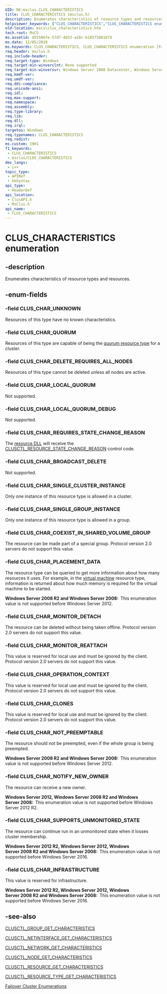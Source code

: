 ```yaml
---
UID: NE:msclus.CLUS_CHARACTERISTICS
title: CLUS_CHARACTERISTICS (msclus.h)
description: Enumerates characteristics of resource types and resources.
helpviewer_keywords: ["CLUS_CHARACTERISTICS","CLUS_CHARACTERISTICS enumeration [Failover Cluster]","CLUS_CHAR_BROADCAST_DELETE","CLUS_CHAR_CLONES","CLUS_CHAR_COEXIST_IN_SHARED_VOLUME_GROUP","CLUS_CHAR_DELETE_REQUIRES_ALL_NODES","CLUS_CHAR_INFRASTRUCTURE","CLUS_CHAR_LOCAL_QUORUM","CLUS_CHAR_LOCAL_QUORUM_DEBUG","CLUS_CHAR_MONITOR_DETACH","CLUS_CHAR_MONITOR_REATTACH","CLUS_CHAR_NOTIFY_NEW_OWNER","CLUS_CHAR_NOT_PREEMPTABLE","CLUS_CHAR_OPERATION_CONTEXT","CLUS_CHAR_PLACEMENT_DATA","CLUS_CHAR_QUORUM","CLUS_CHAR_REQUIRES_STATE_CHANGE_REASON","CLUS_CHAR_SINGLE_CLUSTER_INSTANCE","CLUS_CHAR_SINGLE_GROUP_INSTANCE","CLUS_CHAR_SUPPORTS_UNMONITORED_STATE","CLUS_CHAR_UNKNOWN","_CLUS_CHARACTERISTICS","_CLUS_CHARACTERISTICS enumeration [Failover Cluster]","clusapi/CLUS_CHARACTERISTICS","clusapi/CLUS_CHAR_BROADCAST_DELETE","clusapi/CLUS_CHAR_CLONES","clusapi/CLUS_CHAR_COEXIST_IN_SHARED_VOLUME_GROUP","clusapi/CLUS_CHAR_DELETE_REQUIRES_ALL_NODES","clusapi/CLUS_CHAR_INFRASTRUCTURE","clusapi/CLUS_CHAR_LOCAL_QUORUM","clusapi/CLUS_CHAR_LOCAL_QUORUM_DEBUG","clusapi/CLUS_CHAR_MONITOR_DETACH","clusapi/CLUS_CHAR_MONITOR_REATTACH","clusapi/CLUS_CHAR_NOTIFY_NEW_OWNER","clusapi/CLUS_CHAR_NOT_PREEMPTABLE","clusapi/CLUS_CHAR_OPERATION_CONTEXT","clusapi/CLUS_CHAR_PLACEMENT_DATA","clusapi/CLUS_CHAR_QUORUM","clusapi/CLUS_CHAR_REQUIRES_STATE_CHANGE_REASON","clusapi/CLUS_CHAR_SINGLE_CLUSTER_INSTANCE","clusapi/CLUS_CHAR_SINGLE_GROUP_INSTANCE","clusapi/CLUS_CHAR_SUPPORTS_UNMONITORED_STATE","clusapi/CLUS_CHAR_UNKNOWN","clusapi/_CLUS_CHARACTERISTICS","msclus/CLUS_CHARACTERISTICS","msclus/CLUS_CHAR_BROADCAST_DELETE","msclus/CLUS_CHAR_CLONES","msclus/CLUS_CHAR_COEXIST_IN_SHARED_VOLUME_GROUP","msclus/CLUS_CHAR_DELETE_REQUIRES_ALL_NODES","msclus/CLUS_CHAR_INFRASTRUCTURE","msclus/CLUS_CHAR_LOCAL_QUORUM","msclus/CLUS_CHAR_LOCAL_QUORUM_DEBUG","msclus/CLUS_CHAR_MONITOR_DETACH","msclus/CLUS_CHAR_MONITOR_REATTACH","msclus/CLUS_CHAR_NOTIFY_NEW_OWNER","msclus/CLUS_CHAR_NOT_PREEMPTABLE","msclus/CLUS_CHAR_OPERATION_CONTEXT","msclus/CLUS_CHAR_PLACEMENT_DATA","msclus/CLUS_CHAR_QUORUM","msclus/CLUS_CHAR_REQUIRES_STATE_CHANGE_REASON","msclus/CLUS_CHAR_SINGLE_CLUSTER_INSTANCE","msclus/CLUS_CHAR_SINGLE_GROUP_INSTANCE","msclus/CLUS_CHAR_SUPPORTS_UNMONITORED_STATE","msclus/CLUS_CHAR_UNKNOWN","msclus/_CLUS_CHARACTERISTICS","mscs.clus_characteristics"]
old-location: mscs\clus_characteristics.htm
tech.root: MsCS
ms.assetid: d55506fe-57d7-4d33-a28c-b185f508167d
ms.date: 12/05/2018
ms.keywords: CLUS_CHARACTERISTICS, CLUS_CHARACTERISTICS enumeration [Failover Cluster], CLUS_CHAR_BROADCAST_DELETE, CLUS_CHAR_CLONES, CLUS_CHAR_COEXIST_IN_SHARED_VOLUME_GROUP, CLUS_CHAR_DELETE_REQUIRES_ALL_NODES, CLUS_CHAR_INFRASTRUCTURE, CLUS_CHAR_LOCAL_QUORUM, CLUS_CHAR_LOCAL_QUORUM_DEBUG, CLUS_CHAR_MONITOR_DETACH, CLUS_CHAR_MONITOR_REATTACH, CLUS_CHAR_NOTIFY_NEW_OWNER, CLUS_CHAR_NOT_PREEMPTABLE, CLUS_CHAR_OPERATION_CONTEXT, CLUS_CHAR_PLACEMENT_DATA, CLUS_CHAR_QUORUM, CLUS_CHAR_REQUIRES_STATE_CHANGE_REASON, CLUS_CHAR_SINGLE_CLUSTER_INSTANCE, CLUS_CHAR_SINGLE_GROUP_INSTANCE, CLUS_CHAR_SUPPORTS_UNMONITORED_STATE, CLUS_CHAR_UNKNOWN, _CLUS_CHARACTERISTICS, _CLUS_CHARACTERISTICS enumeration [Failover Cluster], clusapi/CLUS_CHARACTERISTICS, clusapi/CLUS_CHAR_BROADCAST_DELETE, clusapi/CLUS_CHAR_CLONES, clusapi/CLUS_CHAR_COEXIST_IN_SHARED_VOLUME_GROUP, clusapi/CLUS_CHAR_DELETE_REQUIRES_ALL_NODES, clusapi/CLUS_CHAR_INFRASTRUCTURE, clusapi/CLUS_CHAR_LOCAL_QUORUM, clusapi/CLUS_CHAR_LOCAL_QUORUM_DEBUG, clusapi/CLUS_CHAR_MONITOR_DETACH, clusapi/CLUS_CHAR_MONITOR_REATTACH, clusapi/CLUS_CHAR_NOTIFY_NEW_OWNER, clusapi/CLUS_CHAR_NOT_PREEMPTABLE, clusapi/CLUS_CHAR_OPERATION_CONTEXT, clusapi/CLUS_CHAR_PLACEMENT_DATA, clusapi/CLUS_CHAR_QUORUM, clusapi/CLUS_CHAR_REQUIRES_STATE_CHANGE_REASON, clusapi/CLUS_CHAR_SINGLE_CLUSTER_INSTANCE, clusapi/CLUS_CHAR_SINGLE_GROUP_INSTANCE, clusapi/CLUS_CHAR_SUPPORTS_UNMONITORED_STATE, clusapi/CLUS_CHAR_UNKNOWN, clusapi/_CLUS_CHARACTERISTICS, msclus/CLUS_CHARACTERISTICS, msclus/CLUS_CHAR_BROADCAST_DELETE, msclus/CLUS_CHAR_CLONES, msclus/CLUS_CHAR_COEXIST_IN_SHARED_VOLUME_GROUP, msclus/CLUS_CHAR_DELETE_REQUIRES_ALL_NODES, msclus/CLUS_CHAR_INFRASTRUCTURE, msclus/CLUS_CHAR_LOCAL_QUORUM, msclus/CLUS_CHAR_LOCAL_QUORUM_DEBUG, msclus/CLUS_CHAR_MONITOR_DETACH, msclus/CLUS_CHAR_MONITOR_REATTACH, msclus/CLUS_CHAR_NOTIFY_NEW_OWNER, msclus/CLUS_CHAR_NOT_PREEMPTABLE, msclus/CLUS_CHAR_OPERATION_CONTEXT, msclus/CLUS_CHAR_PLACEMENT_DATA, msclus/CLUS_CHAR_QUORUM, msclus/CLUS_CHAR_REQUIRES_STATE_CHANGE_REASON, msclus/CLUS_CHAR_SINGLE_CLUSTER_INSTANCE, msclus/CLUS_CHAR_SINGLE_GROUP_INSTANCE, msclus/CLUS_CHAR_SUPPORTS_UNMONITORED_STATE, msclus/CLUS_CHAR_UNKNOWN, msclus/_CLUS_CHARACTERISTICS, mscs.clus_characteristics
req.header: msclus.h
req.include-header: 
req.target-type: Windows
req.target-min-winverclnt: None supported
req.target-min-winversvr: Windows Server 2008 Datacenter, Windows Server 2008 Enterprise
req.kmdf-ver: 
req.umdf-ver: 
req.ddi-compliance: 
req.unicode-ansi: 
req.idl: 
req.max-support: 
req.namespace: 
req.assembly: 
req.type-library: 
req.lib: 
req.dll: 
req.irql: 
targetos: Windows
req.typenames: CLUS_CHARACTERISTICS
req.redist: 
ms.custom: 19H1
f1_keywords:
 - CLUS_CHARACTERISTICS
 - msclus/CLUS_CHARACTERISTICS
dev_langs:
 - c++
topic_type:
 - APIRef
 - kbSyntax
api_type:
 - HeaderDef
api_location:
 - ClusAPI.h
 - MsClus.h
api_name:
 - CLUS_CHARACTERISTICS
---
```


# CLUS_CHARACTERISTICS enumeration


## -description

Enumerates characteristics of resource types and resources.

## -enum-fields

### -field CLUS_CHAR_UNKNOWN

Resources of this type have no known characteristics.

### -field CLUS_CHAR_QUORUM

Resources of this type are capable of being the 
       <a href="/previous-versions/windows/desktop/mscs/quorum-resource">quorum resource type</a> for a cluster.

### -field CLUS_CHAR_DELETE_REQUIRES_ALL_NODES

Resources of this type cannot be deleted unless all nodes are active.

### -field CLUS_CHAR_LOCAL_QUORUM

Not supported.

### -field CLUS_CHAR_LOCAL_QUORUM_DEBUG

Not supported.

### -field CLUS_CHAR_REQUIRES_STATE_CHANGE_REASON

The <a href="/previous-versions/windows/desktop/mscs/resource-dlls">resource DLL</a> will receive the 
       <a href="/previous-versions/windows/desktop/mscs/clusctl-resource-state-change-reason">CLUSCTL_RESOURCE_STATE_CHANGE_REASON</a> 
       control code.

### -field CLUS_CHAR_BROADCAST_DELETE

Not supported.

### -field CLUS_CHAR_SINGLE_CLUSTER_INSTANCE

Only one instance of this resource type is allowed in a cluster.

### -field CLUS_CHAR_SINGLE_GROUP_INSTANCE

Only one instance of this resource type is allowed in a group.

### -field CLUS_CHAR_COEXIST_IN_SHARED_VOLUME_GROUP

The resource can be made part of a special group. Protocol version 2.0 servers do not support this value.

### -field CLUS_CHAR_PLACEMENT_DATA

The resource type can be queried to get more information about how many resources it uses. For example, in the <a href="/previous-versions/windows/desktop/mscs/virtual-machine">virtual machine</a> resource type, information is returned about how much memory is required for the virtual machine to be started.

<b>Windows Server 2008 R2 and Windows Server 2008:  </b>This enumeration value is not supported before Windows Server 2012.

### -field CLUS_CHAR_MONITOR_DETACH

The resource can be deleted without being taken offline. Protocol version 2.0 servers do not support this value.

### -field CLUS_CHAR_MONITOR_REATTACH

This value is reserved for local use and must be ignored by the client. Protocol version 2.0 servers do not support this value.

### -field CLUS_CHAR_OPERATION_CONTEXT

This value is reserved for local use and must be ignored by the client. Protocol version 2.0 servers do not support this value.

### -field CLUS_CHAR_CLONES

This value is reserved for local use and must be ignored by the client. Protocol version 2.0 servers do not support this value.

### -field CLUS_CHAR_NOT_PREEMPTABLE

The resource should not be preempted, even if the whole group is being preempted.

<b>Windows Server 2008 R2 and Windows Server 2008:  </b>This enumeration value is not supported before Windows Server 2012.

### -field CLUS_CHAR_NOTIFY_NEW_OWNER

The resource can receive a new owner.

<b>Windows Server 2012, Windows Server 2008 R2 and Windows Server 2008:  </b>This enumeration value is not supported before Windows Server 2012 R2.

### -field CLUS_CHAR_SUPPORTS_UNMONITORED_STATE

The resource can continue run in an unmonitored state when it losses cluster membership.

<b>Windows Server 2012 R2, Windows Server 2012, Windows Server 2008 R2 and Windows Server 2008:  </b>This enumeration value is not supported before Windows Server 2016.

### -field CLUS_CHAR_INFRASTRUCTURE

This value is reserved for infrastructure.

<b>Windows Server 2012 R2, Windows Server 2012, Windows Server 2008 R2 and Windows Server 2008:  </b>This enumeration value is not supported before Windows Server 2016.

## -see-also

<a href="/previous-versions/windows/desktop/mscs/clusctl-group-get-characteristics">CLUSCTL_GROUP_GET_CHARACTERISTICS</a>



<a href="/previous-versions/windows/desktop/mscs/clusctl-netinterface-get-characteristics">CLUSCTL_NETINTERFACE_GET_CHARACTERISTICS</a>



<a href="/previous-versions/windows/desktop/mscs/clusctl-network-get-characteristics">CLUSCTL_NETWORK_GET_CHARACTERISTICS</a>



<a href="/previous-versions/windows/desktop/mscs/clusctl-node-get-characteristics">CLUSCTL_NODE_GET_CHARACTERISTICS</a>



<a href="/previous-versions/windows/desktop/mscs/clusctl-resource-get-characteristics">CLUSCTL_RESOURCE_GET_CHARACTERISTICS</a>



<a href="/previous-versions/windows/desktop/mscs/clusctl-resource-type-get-characteristics">CLUSCTL_RESOURCE_TYPE_GET_CHARACTERISTICS</a>



<a href="/previous-versions/windows/desktop/mscs/cluster-enumerations">Failover Cluster Enumerations</a>